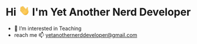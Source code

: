 <h1 align="center">Hi <img src="https://github.com/yetanothernerddeveloper/raw/blob/main/Hi.gif" width="30px"> I'm Yet Another Nerd Developer</h1>

- 👀 I’m interested in Teaching
- reach me 📫  yetanothernerddeveloper@gmail.com

<!---
yetanothernerddeveloper/yetanothernerddeveloper is a ✨ special ✨ repository because its `README.md` (this file) appears on your GitHub profile.
You can click the Preview link to take a look at your changes.
--->
